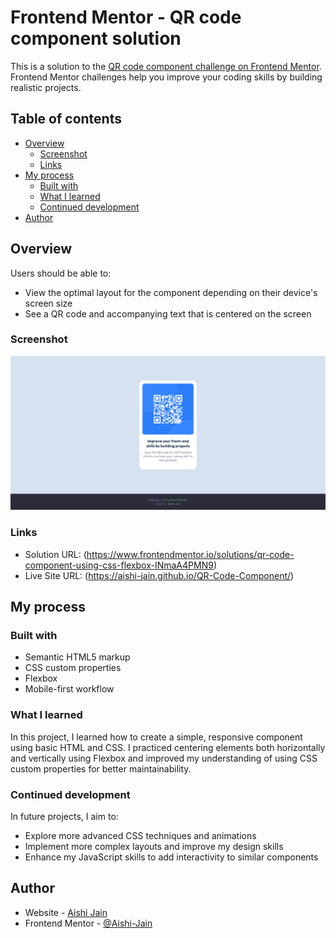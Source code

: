 # Frontend Mentor - QR code component solution

This is a solution to the [QR code component challenge on Frontend Mentor](https://www.frontendmentor.io/challenges/qr-code-component-iux_sIO_H). Frontend Mentor challenges help you improve your coding skills by building realistic projects. 

## Table of contents

- [Overview](#overview)
  - [Screenshot](#screenshot)
  - [Links](#links)
- [My process](#my-process)
  - [Built with](#built-with)
  - [What I learned](#what-i-learned)
  - [Continued development](#continued-development)
- [Author](#author)

## Overview
Users should be able to:

- View the optimal layout for the component depending on their device's
screen size
- See a QR code and accompanying text that is centered on the screen

### Screenshot

![](/images/QR-Component.png)

### Links

- Solution URL: (https://www.frontendmentor.io/solutions/qr-code-component-using-css-flexbox-INmaA4PMN9)
- Live Site URL: (https://aishi-jain.github.io/QR-Code-Component/)

## My process

### Built with

- Semantic HTML5 markup
- CSS custom properties
- Flexbox
- Mobile-first workflow

### What I learned

In this project, I learned how to create a simple, responsive component using basic HTML and CSS. I practiced centering elements both horizontally and vertically using Flexbox and improved my understanding of using CSS custom properties for better maintainability.

### Continued development

In future projects, I aim to:

- Explore more advanced CSS techniques and animations
- Implement more complex layouts and improve my design skills
- Enhance my JavaScript skills to add interactivity to similar components

## Author

- Website - [Aishi Jain](https://www.your-site.com)
- Frontend Mentor - [@Aishi-Jain](https://www.frontendmentor.io/profile/Aishi-Jain)
